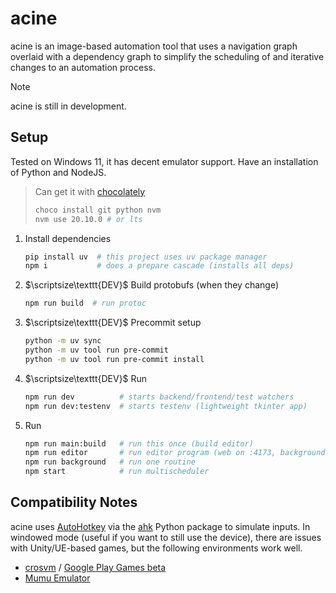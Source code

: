 # acine

acine is an image-based automation tool that uses a navigation graph
overlaid with a dependency graph to simplify the scheduling of and iterative
changes to an automation process.

> [!NOTE]
> acine is still in development.

## Setup

Tested on Windows 11, it has decent emulator support.
Have an installation of Python and NodeJS.

> Can get it with [chocolately](https://chocolatey.org/install)
>
> ```sh
> choco install git python nvm
> nvm use 20.10.0 # or lts
> ```

1. Install dependencies

   ```sh
   pip install uv  # this project uses uv package manager
   npm i           # does a prepare cascade (installs all deps)
   ```

2. $\scriptsize\texttt{DEV}$ Build protobufs (when they change)

   ```sh
   npm run build  # run protoc
   ```

3. $\scriptsize\texttt{DEV}$ Precommit setup

   ```sh
   python -m uv sync
   python -m uv tool run pre-commit
   python -m uv tool run pre-commit install
   ```

4. $\scriptsize\texttt{DEV}$ Run

   ```sh
   npm run dev          # starts backend/frontend/test watchers
   npm run dev:testenv  # starts testenv (lightweight tkinter app)
   ```

5. Run

   ```sh
   npm run main:build   # run this once (build editor)
   npm run editor       # run editor program (web on :4173, background on :9000)
   npm run background   # run one routine
   npm start            # run multischeduler
   ```

## Compatibility Notes

acine uses [AutoHotkey](https://www.autohotkey.com/) via the
[ahk](https://github.com/spyoungtech/ahk) Python package to simulate inputs.
In windowed mode (useful if you want to still use the device), there are
issues with Unity/UE-based games, but the following environments work well.

- [crosvm](https://github.com/google/crosvm) / [Google Play Games beta](https://play.google.com/googleplaygames)
- [Mumu Emulator](https://www.mumuplayer.com)
